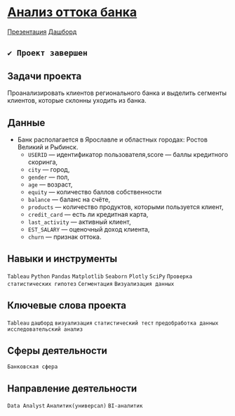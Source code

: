 # [Анализ оттока банка](https://github.com/StanislavTark/yandex_practicum/tree/main/%D0%90%D0%BD%D0%B0%D0%BB%D0%B8%D0%B7%20%D0%BE%D1%82%D1%82%D0%BE%D0%BA%D0%B0%20%D0%B1%D0%B0%D0%BD%D0%BA%D0%B0)
[Презентация](https://drive.google.com/file/d/1XOXTQ4Aita9SbEJbQUlb_fRc3wSA6YcG/view?usp=sharing)
[Дашборд](https://public.tableau.com/app/profile/.56683918/viz/_17021300184400/sheet4?publish=yes)
## `✔️ Проект завершен`
## Задачи проекта
Проанализировать клиентов регионального банка и выделить сегменты клиентов, которые склонны уходить из банка.
## Данные
* Банк располагается в Ярославле и областных городах: Ростов Великий и Рыбинск.
    * `USERID`  — идентификатор пользователя,score  — баллы кредитного скоринга,
    * `city`  — город,
    * `gender`  — пол,
    * `age`  — возраст,
    * `equity`   — количество баллов собственности
    * `balance`  — баланс на счёте,
    * `products`  — количество продуктов, которыми пользуется клиент,
    * `credit_card`  — есть ли кредитная карта,
    * `last_activity`  — активный клиент,
    * `EST_SALARY`  — оценочный доход клиента,
    * `сhurn`  — признак оттока.
## Навыки и инструменты
`Tableau` `Python` `Pandas` `Matplotlib` `Seaborn` `Plotly` `SciPy` `Проверка статистических гипотез` `Сегментация` `Визуализация данных`
## Ключевые слова проекта
`Tableau` `дашборд` `визуализация` `статистический тест` `предобработка данных` `исследовательский анализ`
## Сферы деятельности
`Банковская сфера`
## Направление деятельности
`Data Analyst` `Аналитик(универсал)` `BI-аналитик`

